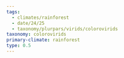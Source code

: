 ```yaml
---
tags:
  - climates/rainforest
  - date/24/25
  - taxonomy/plurpars/virids/colorovirids
taxonomy: colorovirids
primary-climate: rainforest
type: 0.5
---
```

